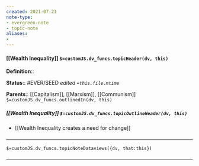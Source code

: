 ```yaml
---
created: 2021-07-21
note-type: 
- evergreen-note
- topic-note
aliases:
- 
---
```

 
#### [[Wealth Inequality]] `$=customJS.dv_funcs.topicHeader(dv, this)`


**Definition**::

**Status**::  #EVER/SEED 
*edited `=this.file.mtime`*

**Parents**:: [[Capitalism]], [[Marxism]], [[Communism]]
`$=customJS.dv_funcs.outlinedIn(dv, this)`

##### [[Wealth Inequality]] `$=customJS.dv_funcs.topicOutlineHeader(dv, this)`
- [[Wealth Inequality creates a need for change]]

### <hr class="dataviews"/>

`$=customJS.dv_funcs.topicNoteDataviews({dv, that:this})`


### <hr class="references"/>